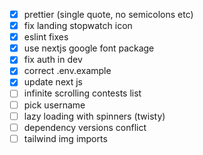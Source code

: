 - [x] prettier (single quote, no semicolons etc)
- [x] fix landing stopwatch icon
- [x] eslint fixes
- [x] use nextjs google font package
- [x] fix auth in dev
- [x] correct .env.example
- [x] update next js
- [ ] infinite scrolling contests list
- [ ] pick username
- [ ] lazy loading with spinners (twisty)
- [ ] dependency versions conflict
- [ ] tailwind img imports
